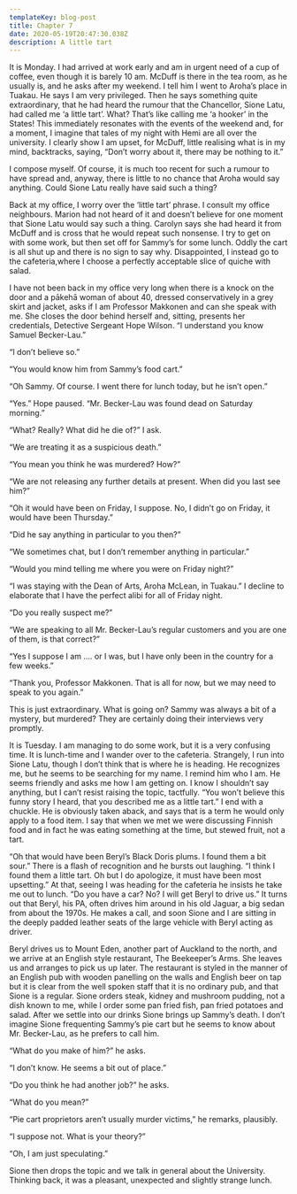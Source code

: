 ```yaml
---
templateKey: blog-post
title: Chapter 7
date: 2020-05-19T20:47:30.038Z
description: A little tart
---
```

It is Monday. I had arrived at work early and am in urgent need of a cup of coffee, even though it is barely 10 am. McDuff is there in the tea room, as he usually is, and he asks after my weekend. I tell him I went to Aroha’s place in Tuakau. He says I am very privileged. Then he says something quite extraordinary, that he had heard the rumour that the Chancellor, Sione Latu, had called me ‘a little tart’. What? That’s like calling me ‘a hooker’ in the States! This immediately resonates with the events of the weekend and, for a moment, I imagine that tales of my night with Hemi are all over the university. I clearly show I am upset, for McDuff, little realising what is in my mind, backtracks, saying, “Don’t worry about it, there may be nothing to it.”

I compose myself. Of course, it is much too recent for such a rumour to have spread and, anyway, there is little to no chance that Aroha would say anything. Could Sione Latu really have said such a thing?

Back at my office, I worry over the ‘little tart’ phrase. I consult my office neighbours. Marion had not heard of it and doesn’t believe for one moment that Sione Latu would say such a thing. Carolyn says she had heard it from McDuff and is cross that he would repeat such nonsense. I try to get on with some work, but then set off for Sammy’s for some lunch. Oddly the cart is all shut up and there is no sign to say why. Disappointed, I instead go to the cafeteria,where I choose a perfectly acceptable slice of quiche with salad.

I have not been back in my office very long when there is a knock on the door and a pākehā woman of about 40, dressed conservatively in a grey skirt and jacket, asks if I am Professor Makkonen and can she speak with me. She closes the door behind herself and, sitting, presents her credentials, Detective Sergeant Hope Wilson. “I understand you know Samuel Becker-Lau.”

“I don’t believe so.”

“You would know him from Sammy’s food cart.”

“Oh Sammy. Of course. I went there for lunch today, but he isn’t open.”

“Yes.” Hope paused. “Mr. Becker-Lau was found dead on Saturday morning.”

“What? Really? What did he die of?” I ask.

“We are treating it as a suspicious death.”

“You mean you think he was murdered? How?”

“We are not releasing any further details at present. When did you last see him?”

“Oh it would have been on Friday, I suppose. No, I didn’t go on Friday, it would have been Thursday.”

“Did he say anything in particular to you then?”

“We sometimes chat, but I don’t remember anything in particular.”

“Would you mind telling me where you were on Friday night?”

“I was staying with the Dean of Arts, Aroha McLean, in Tuakau.” I decline to elaborate that I have the perfect alibi for all of Friday night.

“Do you really suspect me?”

“We are speaking to all Mr. Becker-Lau’s regular customers and you are one of them, is that correct?”

“Yes I suppose I am …. or I was, but I have only been in the country for a few weeks.”

“Thank you, Professor Makkonen. That is all for now, but we may need to speak to you again.”

This is just extraordinary. What is going on? Sammy was always a bit of a mystery, but murdered? They are certainly doing their interviews very promptly.

It is Tuesday. I am managing to do some work, but it is a very confusing time. It is lunch-time and I wander over to the cafeteria. Strangely, I run into Sione Latu, though I don’t think that is where he is heading. He recognizes me, but he seems to be searching for my name. I remind him who I am. He seems friendly and asks me how I am getting on. I know I shouldn’t say anything, but I can’t resist raising the topic, tactfully. “You won’t believe this funny story I heard, that you described me as a little tart.” I end with a chuckle. He is obviously taken aback, and says that is a term he would only apply to a food item. I say that when we met we were discussing Finnish food and in fact he was eating something at the time, but stewed fruit, not a tart.

“Oh that would have been Beryl’s Black Doris plums. I found them a bit sour.” There is a flash of recognition and he bursts out laughing. “I think I found them a little tart. Oh but I do apologize, it must have been most upsetting.” At that, seeing I was heading for the cafeteria he insists he take me out to lunch. “Do you have a car? No? I will get Beryl to drive us.” It turns out that Beryl, his PA, often drives him around in his old Jaguar, a big sedan from about the 1970s. He makes a call, and soon Sione and I are sitting in the deeply padded leather seats of the large vehicle with Beryl acting as driver.

Beryl drives us to Mount Eden, another part of Auckland to the north, and we arrive at an English style restaurant, The Beekeeper’s Arms. She leaves us and arranges to pick us up later. The restaurant is styled in the manner of an English pub with wooden panelling on the walls and English beer on tap but it is clear from the well spoken staff that it is no ordinary pub, and that Sione is a regular. Sione orders steak, kidney and mushroom pudding, not a dish known to me, while I order some pan fried fish, pan fried potatoes and salad. After we settle into our drinks Sione brings up Sammy’s death. I don’t imagine Sione frequenting Sammy’s pie cart but he seems to know about Mr. Becker-Lau, as he prefers to call him.

“What do you make of him?” he asks.

“I don’t know. He seems a bit out of place.”

“Do you think he had another job?” he asks.

“What do you mean?”

“Pie cart proprietors aren’t usually murder victims,” he remarks, plausibly.

“I suppose not. What is your theory?”

“Oh, I am just speculating.”

Sione then drops the topic and we talk in general about the University. Thinking back, it was a pleasant, unexpected and slightly strange lunch.